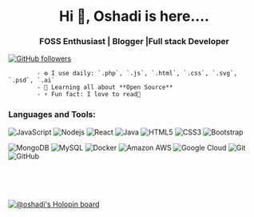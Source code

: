 <h1 align="center">Hi 👋, Oshadi is here....</h1>
<h3 align="center">FOSS Enthusiast | Blogger |Full stack Developer</h3>


   [![GitHub followers](https://img.shields.io/github/followers/oshadiranathunge?logo=GitHub&style=for-the-badge)][github]

            - ⚙️ I use daily: `.php`, `.js`, `.html`, `.css`, `.svg`, `.psd`, `.ai`
            - 🌱 Learning all about **Open Source**
            - ⚡ Fun fact: I love to read🍪



### Languages and Tools:
  ![JavaScript](https://img.shields.io/badge/-JavaScript-black?style=flat-square&logo=javascript)
![Nodejs](https://img.shields.io/badge/-Nodejs-black?style=flat-square&logo=Node.js)
![React](https://img.shields.io/badge/-React-black?style=flat-square&logo=react)
![Java](https://img.shields.io/badge/-java-E34A86?style=flat-square&logo=java)
![HTML5](https://img.shields.io/badge/-HTML5-E34F26?style=flat-square&logo=html5&logoColor=white)
![CSS3](https://img.shields.io/badge/-CSS3-1572B6?style=flat-square&logo=css3)
![Bootstrap](https://img.shields.io/badge/-Bootstrap-563D7C?style=flat-square&logo=bootstrap)

![MongoDB](https://img.shields.io/badge/-MongoDB-black?style=flat-square&logo=mongodb)
![MySQL](https://img.shields.io/badge/-MySQL-black?style=flat-square&logo=mysql)
![Docker](https://img.shields.io/badge/-Docker-black?style=flat-square&logo=docker)
![Amazon AWS](https://img.shields.io/badge/Amazon%20AWS-232F3E?style=flat-square&logo=amazon-aws)
![Google Cloud](https://img.shields.io/badge/Google%20Cloud-black?style=flat-square&logo=google-cloud)
![Git](https://img.shields.io/badge/-Git-black?style=flat-square&logo=git)
![GitHub](https://img.shields.io/badge/-GitHub-181717?style=flat-square&logo=github)

<br />

<br />
<br />

[linkedin]: https://linkedin.com/in/oshadiranathunge
[github]: https://github.com/oshadiranathunge
[![@oshadi's Holopin board](https://holopin.me/oshadi)](https://holopin.io/@oshadi)

